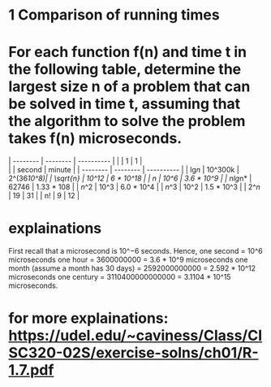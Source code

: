 # 1 Comparison of running times

# For each function f(n) and time t in the following table, determine the largest size n of a problem that can be solved in time t, assuming that the algorithm to solve the problem takes f(n) microseconds.


| -------- | -------- | ---------- | 
|          |    1     |     1      |  
|          |  second  |   minute   | 
| -------- | -------- | ---------- | 
|  lg*n*   |  10^300k | 2^(36*10^8)| 
| \sqrt{n} |   10^12  | 6 * 10^18  | 
|   *n*    |   10^6   | 3.6 * 10^9 | 
| *n*lg*n* |   62746  | 1.33 * 108 | 
|  *n*^2   |   10^3   | 6.0 * 10^4 | 
|  *n*^3   |   10^2   | 1.5 * 10^3 | 
|  2^*n*   |    19    |     31     | 
|    n!    |    9     |     12     | 

# explainations
First recall that a microsecond is 10^−6 seconds. Hence, 
one second = 10^6 microseconds
one hour = 3600000000 = 3.6 * 10^9 microseconds
one month (assume a month has 30 days) = 2592000000000 = 2.592 * 10^12 microseconds
one century = 3110400000000000 = 3.1104 * 10^15 microseconds.

# for more explainations: https://udel.edu/~caviness/Class/CISC320-02S/exercise-solns/ch01/R-1.7.pdf